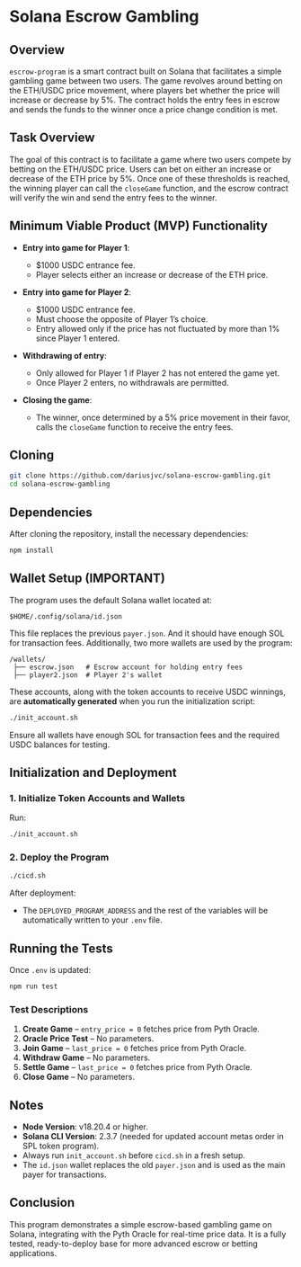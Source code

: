# Solana Escrow Gambling

## Overview

`escrow-program` is a smart contract built on Solana that facilitates a simple gambling game between two users. The game revolves around betting on the ETH/USDC price movement, where players bet whether the price will increase or decrease by 5%. The contract holds the entry fees in escrow and sends the funds to the winner once a price change condition is met.

## Task Overview

The goal of this contract is to facilitate a game where two users compete by betting on the ETH/USDC price. Users can bet on either an increase or decrease of the ETH price by 5%. Once one of these thresholds is reached, the winning player can call the `closeGame` function, and the escrow contract will verify the win and send the entry fees to the winner.

## Minimum Viable Product (MVP) Functionality

- **Entry into game for Player 1**:
  - $1000 USDC entrance fee.
  - Player selects either an increase or decrease of the ETH price.

- **Entry into game for Player 2**:
  - $1000 USDC entrance fee.
  - Must choose the opposite of Player 1’s choice.
  - Entry allowed only if the price has not fluctuated by more than 1% since Player 1 entered.

- **Withdrawing of entry**:
  - Only allowed for Player 1 if Player 2 has not entered the game yet.
  - Once Player 2 enters, no withdrawals are permitted.

- **Closing the game**:
  - The winner, once determined by a 5% price movement in their favor, calls the `closeGame` function to receive the entry fees.

## Cloning
```bash
git clone https://github.com/dariusjvc/solana-escrow-gambling.git
cd solana-escrow-gambling
```

## Dependencies

After cloning the repository, install the necessary dependencies:
```bash
npm install
```

## Wallet Setup (IMPORTANT)

The program uses the default Solana wallet located at:
```
$HOME/.config/solana/id.json
```
This file replaces the previous `payer.json`. And it should have enough SOL for transaction fees.
Additionally, two more wallets are used by the program:
```
/wallets/
 ├── escrow.json   # Escrow account for holding entry fees
 ├── player2.json  # Player 2's wallet
```

These accounts, along with the token accounts to receive USDC winnings, are **automatically generated** when you run the initialization script:

```bash
./init_account.sh
```

Ensure all wallets have enough SOL for transaction fees and the required USDC balances for testing.

## Initialization and Deployment

### 1. Initialize Token Accounts and Wallets
Run:
```bash
./init_account.sh
```

### 2. Deploy the Program
```bash
./cicd.sh
```
After deployment:
- The `DEPLOYED_PROGRAM_ADDRESS` and the rest of the variables will be automatically written to your `.env` file.

## Running the Tests

Once `.env` is updated:
```bash
npm run test
```

### Test Descriptions

1. **Create Game** – `entry_price = 0` fetches price from Pyth Oracle.
2. **Oracle Price Test** – No parameters.
3. **Join Game** – `last_price = 0` fetches price from Pyth Oracle.
4. **Withdraw Game** – No parameters.
5. **Settle Game** – `last_price = 0` fetches price from Pyth Oracle.
6. **Close Game** – No parameters.

## Notes

- **Node Version**: v18.20.4 or higher.
- **Solana CLI Version**: 2.3.7 (needed for updated account metas order in SPL token program).
- Always run `init_account.sh` before `cicd.sh` in a fresh setup.
- The `id.json` wallet replaces the old `payer.json` and is used as the main payer for transactions.

## Conclusion

This program demonstrates a simple escrow-based gambling game on Solana, integrating with the Pyth Oracle for real-time price data. It is a fully tested, ready-to-deploy base for more advanced escrow or betting applications.
